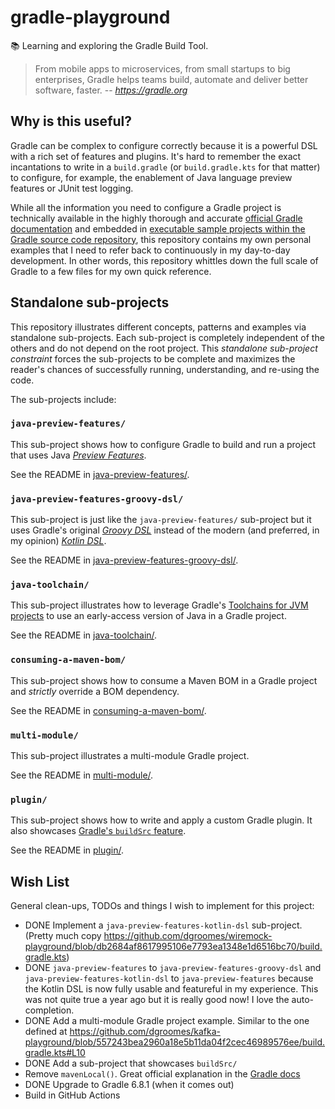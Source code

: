 # gradle-playground

📚 Learning and exploring the Gradle Build Tool.

> From mobile apps to microservices, from small startups to big enterprises, Gradle helps teams build, automate and
> deliver better software, faster.
> -- <cite>https://gradle.org</cite>

## Why is this useful?

Gradle can be complex to configure correctly because it is a powerful DSL with a rich set of features and plugins. It's
hard to remember the exact incantations to write in a `build.gradle` (or `build.gradle.kts` for that matter) to
configure, for example, the enablement of Java language preview features or JUnit test logging.

While all the information you need to configure a Gradle project is technically available in the highly thorough and
accurate [official Gradle documentation](https://docs.gradle.org/current/userguide/userguide.html) and embedded in
[executable sample projects within the Gradle source code repository](https://github.com/gradle/gradle/tree/master/subprojects/docs/src/samples),
this repository contains my own personal examples that I need to refer back to continuously in my day-to-day development.
In other words, this repository whittles down the full scale of Gradle to a few files for my own quick reference.

## Standalone sub-projects

This repository illustrates different concepts, patterns and examples via standalone sub-projects. Each sub-project is
completely independent of the others and do not depend on the root project. This _standalone sub-project constraint_
forces the sub-projects to be complete and maximizes the reader's chances of successfully running, understanding, and
re-using the code.

The sub-projects include:

### `java-preview-features/`

This sub-project shows how to configure Gradle to build and run a project that uses Java [_Preview Features_](https://openjdk.java.net/jeps/12).

See the README in [java-preview-features/](java-preview-features/).

### `java-preview-features-groovy-dsl/`

This sub-project is just like the `java-preview-features/` sub-project but it uses Gradle's original [*Groovy DSL*](https://docs.gradle.org/current/dsl/index.html)
instead of the modern (and preferred, in my opinion) [*Kotlin DSL*](https://docs.gradle.org/current/userguide/kotlin_dsl.html).

See the README in [java-preview-features-groovy-dsl/](java-preview-features-groovy-dsl/).

### `java-toolchain/`

This sub-project illustrates how to leverage Gradle's [Toolchains for JVM projects](https://docs.gradle.org/current/userguide/toolchains.html)
to use an early-access version of Java in a Gradle project.

See the README in [java-toolchain/](java-toolchain/).

### `consuming-a-maven-bom/`

This sub-project shows how to consume a Maven BOM in a Gradle project and *strictly* override a BOM dependency.

See the README in [consuming-a-maven-bom/](consuming-a-maven-bom/).

### `multi-module/`

This sub-project illustrates a multi-module Gradle project.

See the README in [multi-module/](multi-module/).

### `plugin/`

This sub-project shows how to write and apply a custom Gradle plugin. It also showcases [Gradle's `buildSrc` feature](https://docs.gradle.org/current/userguide/organizing_gradle_projects.html#sec:build_sources).

See the README in [plugin/](plugin/).

## Wish List

General clean-ups, TODOs and things I wish to implement for this project:

* DONE Implement a `java-preview-features-kotlin-dsl` sub-project. (Pretty much copy <https://github.com/dgroomes/wiremock-playground/blob/db2684af8617995106e7793ea1348e1d6516bc70/build.gradle.kts>)   
* DONE `java-preview-features` to `java-preview-features-groovy-dsl` and `java-preview-features-kotlin-dsl` to `java-preview-features`
  because the Kotlin DSL is now fully usable and featureful in my experience. This was not quite true a year ago but it
  is really good now! I love the auto-completion.
* DONE Add a multi-module Gradle project example. Similar to the one defined at <https://github.com/dgroomes/kafka-playground/blob/557243bea2960a18e5b11da04f2cec46989576ee/build.gradle.kts#L10> 
* DONE Add a sub-project that showcases `buildSrc/`
* Remove `mavenLocal()`. Great official explanation in the [Gradle docs](https://docs.gradle.org/current/userguide/declaring_repositories.html#sec:case-for-maven-local)
* DONE Upgrade to Gradle 6.8.1 (when it comes out)
* Build in GitHub Actions
